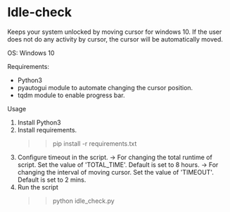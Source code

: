 # Idle-check

Keeps your system unlocked by moving cursor for windows 10.
If the user does not do any activity by cursor, the cursor will be automatically moved.

OS: Windows 10

Requirements:
* Python3
* pyautogui module to automate changing the cursor position.
* tqdm module to enable progress bar.

Usage
1. Install Python3
2. Install requirements.
   >>pip install -r requirements.txt
3. Configure timeout in the script.
   -> For changing the total runtime of script. Set the value of 'TOTAL_TIME'. Default is set to 8 hours.
   -> For changing the interval of moving cursor. Set the value of 'TIMEOUT'. Default is set to 2 mins.
3. Run the script
   >>python idle_check.py
